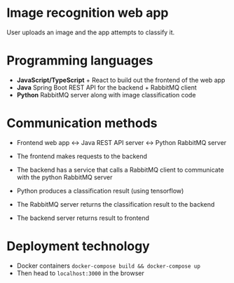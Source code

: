 # Image recognition web app
User uploads an image and the app attempts to classify it.


# Programming languages
- **JavaScript/TypeScript** + React to build out the frontend of the web app
- **Java** Spring Boot REST API for the backend + RabbitMQ client
- **Python** RabbitMQ server along with image classification code

# Communication methods
- Frontend web app <-> Java REST API server <-> Python RabbitMQ server

- The frontend makes requests to the backend 
- The backend has a service that calls a RabbitMQ client to communicate with the python RabbitMQ server 
- Python produces a classification result (using tensorflow)
- The RabbitMQ server returns the classification result to the backend
- The backend server returns result to frontend

# Deployment technology
- Docker containers
`docker-compose build && docker-compose up`
- Then head to `localhost:3000` in the browser
